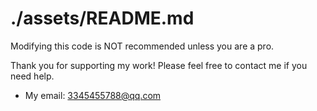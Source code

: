 # ./assets/README.md

Modifying this code is NOT recommended unless you are a pro.

Thank you for supporting my work! Please feel free to contact me if you need help.

- My email: 3345455788@qq.com
